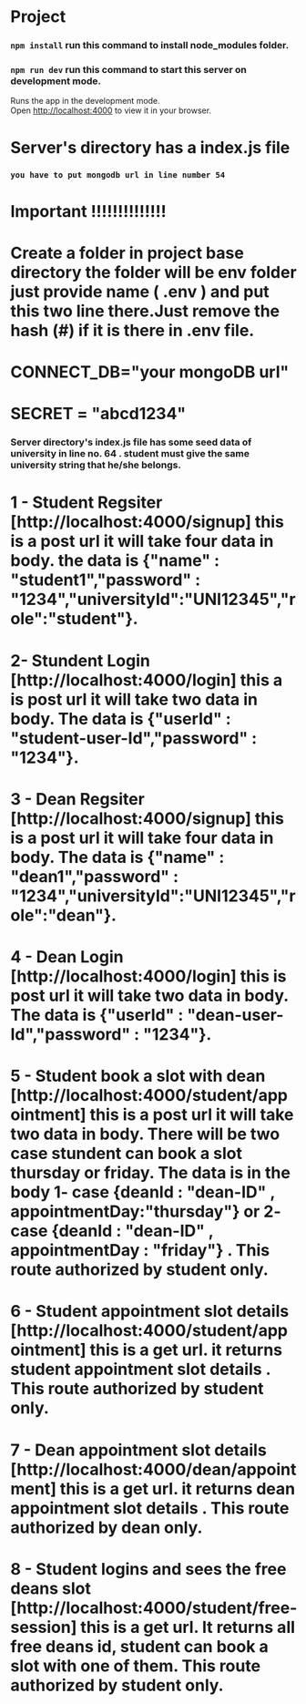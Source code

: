 # Project

### `npm install`  run this command to install node_modules folder.

### `npm run dev`  run this command to start this server on development mode.

Runs the app in the development mode.\
Open [http://localhost:4000](http://localhost:4000) to view it in your browser.

# Server's directory has a index.js file 

### `you have to put mongodb url in line number 54`


# Important !!!!!!!!!!!!!!

# Create a folder in project base directory the folder will be env folder just provide name ( .env ) and put this two line there.Just remove the hash (#) if it is there in .env file.

#    CONNECT_DB="your mongoDB url"
#    SECRET = "abcd1234"

### Server directory's index.js file has some seed data of university in line no. 64 . student must give the same university string that he/she belongs.


# 1 - Student Regsiter [http://localhost:4000/signup] this is a post url it will take four data in body. the data is {"name" : "student1","password" : "1234","universityId":"UNI12345","role":"student"}.

# 2- Stundent Login [http://localhost:4000/login] this a is post url it will take two data in body. The data is {"userId" : "student-user-Id","password" : "1234"}.

# 3 - Dean Regsiter [http://localhost:4000/signup] this is a post url it will take four data in body. The data is {"name" : "dean1","password" : "1234","universityId":"UNI12345","role":"dean"}.

# 4 - Dean Login [http://localhost:4000/login] this is post url it will take two data in body. The data is {"userId" : "dean-user-Id","password" : "1234"}.

# 5 - Student book a slot with dean [http://localhost:4000/student/appointment] this is a post url it will take two data in body. There will be two case stundent can book a slot thursday or friday. The data is in the body 1- case {deanId : "dean-ID" , appointmentDay:"thursday"} or 2- case {deanId : "dean-ID" , appointmentDay : "friday"} . This route authorized by student only.

# 6 - Student appointment slot details [http://localhost:4000/student/appointment] this is a get url. it returns student appointment slot details . This route authorized by student only.

# 7 - Dean appointment slot details [http://localhost:4000/dean/appointment] this is a get url. it returns dean appointment slot details . This route authorized by dean only.

# 8 - Student logins and sees the free deans slot  [http://localhost:4000/student/free-session] this is a get url. It returns all free deans id, student can book a slot with one of them. This route authorized by student only.